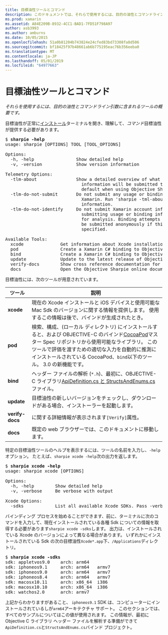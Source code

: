 ```yaml
---
title: 目標油性ツールとコマンド
description: このドキュメントでは、それらで使用するには、目的の油性とコマンドライン引数に含まれているツールの概要を示します。
ms.prod: xamarin
ms.assetid: A84E209B-8932-4CC1-BAD1-7FD51F798A97
author: asb3993
ms.author: amburns
ms.date: 10/05/2015
ms.openlocfilehash: 51a0b81204b743824e24cfed83bd73308fa8d506
ms.sourcegitcommit: bf18425f97b48661ab6b775195eac76b356eeba0
ms.translationtype: MT
ms.contentlocale: ja-JP
ms.lasthandoff: 05/01/2019
ms.locfileid: "64977663"
---
```

# <a name="objective-sharpie-tools--commands"></a>目標油性ツールとコマンド

_それらを使用するには、目的の油性とコマンドライン引数に含まれるツールの概要です。_

<style type="text/css"> .terminal 青 {色: rgb(10,96,254);} .terminal 緑 {color: rgb(12,156,26);} .terminal マゼンタ {色: rgb(152,12,103);} </style>


目標油性が正常に[インストール](~/cross-platform/macios/binding/objective-sharpie/get-started.md)ターミナルを開き、理解して、<em>コマンド</em>目標油性が提供する必要があります。

<pre>$ <b>sharpie -help</b>
usage: sharpie [OPTIONS] TOOL [TOOL_OPTIONS]

Options:
  -h, -help                Show detailed help
  -v, -version             Show version information

Telemetry Options:
  -tlm-about               Show a detailed overview of what usage and binding
                             information will be submitted to Xamarin by
                             default when using Objective Sharpie.
  -tlm-do-not-submit       Do not submit any usage or binding information to
                             Xamarin. Run 'sharpie -tml-about' for more
                             information.
  -tlm-do-not-identify     Do not submit Xamarin account information when
                             submitting usage or binding information to Xamarin
                             for analysis. Binding attempts and usage data will
                             be submitted anonymously if this option is
                             specified.

Available Tools:
  xcode              Get information about Xcode installations and available SDKs.
  pod                Create a Xamarin C# binding to Objective-C CocoaPods
  bind               Create a Xamarin C# binding to Objective-C APIs
  update             Update to the latest release of Objective Sharpie
  verify-docs        Show cross reference documentation for [Verify] attributes
  docs               Open the Objective Sharpie online documentation</pre>

目標油性には、次のツールが用意されています。

|ツール|説明|
|--- |--- |
|**xcode**|現在の Xcode インストールと iOS デバイスと使用可能な Mac Sdk のバージョンに関する情報を提供します。 使用するこの情報は後で、バインドが生成されたとき。|
|**pod**|検索、構成、(ローカル ディレクトリ) にインストールすると、および OBJECTIVE-C のバインド[CocoaPod](https://cocoapods.org/)マスター Spec リポジトリから使用可能なライブラリ。 このツールで評価を渡すための適切な入力を自動的に推測にインストールされている CocoaPod、`bind`以下のツール。 3.0 の新機能です。|
|**bind**|ヘッダー ファイルの解析 (`*.h`)、最初に、OBJECTIVE-C ライブラリ[ApiDefinition.cs と StructsAndEnums.cs](~/cross-platform/macios/binding/objective-sharpie/platform/apidefinitions-structsandenums.md)ファイル。|
|**update**|目標油性の新しいバージョンをチェックし、ダウンロードがある場合、インストーラーを起動します。|
|**verify-docs**|に関する詳細情報が表示されます`[Verify]`属性。|
|**docs**|既定の web ブラウザーでは、このドキュメントに移動します。|

特定の目標油性ツールのヘルプを表示するには、ツールの名前を入力し、`-help`オプション。 たとえば、`sharpie xcode -help`次の出力を返します。

<pre>$ <b>sharpie xcode -help</b>
usage: sharpie xcode [OPTIONS]

Options:
  -h, -help        Show detailed help
  -v, -verbose     Be verbose with output

Xcode Options:
  -sdks            List all available Xcode SDKs. Pass -verbose for more details.</pre>

バインディング プロセスを始めることができます、前に、ターミナルに次のコマンドを入力して、現在インストールされている各種 Sdk についての情報を取得する必要があります`sharpie xcode -sdks`します。 出力は、インストールされている Xcode のバージョンによって異なる場合があります。 いずれかにインストールされている Sdk の次の目標油性`Xcode*.app`下、`/Applications`ディレクトリ。

<pre>$ <b>sharpie xcode -sdks</b>
<span class="terminal-blue">sdk:</span> appletvos9.0    <span class="terminal-green">arch:</span> arm64
<span class="terminal-blue">sdk:</span> iphoneos9.1     <span class="terminal-green">arch:</span> arm64   armv7
<span class="terminal-blue">sdk:</span> iphoneos9.0     <span class="terminal-green">arch:</span> arm64   armv7
<span class="terminal-blue">sdk:</span> iphoneos8.4     <span class="terminal-green">arch:</span> arm64   armv7
<span class="terminal-blue">sdk:</span> macosx10.11     <span class="terminal-green">arch:</span> x86_64  i386
<span class="terminal-blue">sdk:</span> macosx10.10     <span class="terminal-green">arch:</span> x86_64  i386
<span class="terminal-blue">sdk:</span> watchos2.0      <span class="terminal-green">arch:</span> armv7</pre>

上記からわかりますがあること、 `iphoneos9.1` SDK は、コンピューターにインストールされているしが`arm64`アーキテクチャ サポート。 このセクションでは、すべてのサンプルについてはこの値が使用されます。 この情報が、最初に Objective C ライブラリ ヘッダー ファイルを解析する準備ができて`ApiDefinition.cs`と`StructsAndEnums.cs`バインド プロジェクト。

